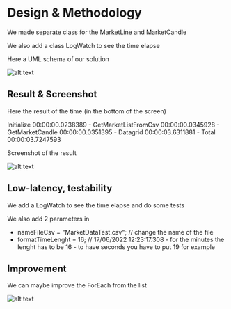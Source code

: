 # Design & Methodology

We made separate class for the MarketLine and MarketCandle

We also add a class LogWatch to see the time elapse

Here a UML schema of our solution

![alt text](https://github.com/jzaoui26/fluenttechFinancial/blob/main/readme/Schema.png)

## Result & Screenshot

Here the result of the time (in the bottom of the screen)

Initialize 00:00:00.0238389 - GetMarketListFromCsv 00:00:00.0345928 - GetMarketCandle 00:00:00.0351395 - Datagrid 00:00:03.6311881 - Total 00:00:03.7247593

Screenshot of the result

![alt text](https://github.com/jzaoui26/fluenttechFinancial/blob/main/readme/Result.png)

## Low-latency, testability

We add a LogWatch to see the time elapse and do some tests

We also add 2 parameters in

- nameFileCsv = "MarketDataTest.csv"; // change the name of the file
- formatTimeLenght = 16; // 17/06/2022 12:23:17.308 - for the minutes the lenght has to be 16 - to have seconds you have to put 19 for example

## Improvement

We can maybe improve the ForEach from the list

![alt text](https://github.com/jzaoui26/fluenttechFinancial/blob/main/readme/Improvement.png)
